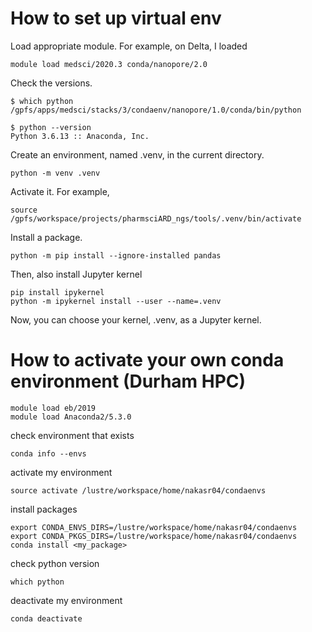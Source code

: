 # How to set up virtual env
Load appropriate module. For example, on Delta, I loaded
```
module load medsci/2020.3 conda/nanopore/2.0
```
Check the versions.
```
$ which python
/gpfs/apps/medsci/stacks/3/condaenv/nanopore/1.0/conda/bin/python

$ python --version
Python 3.6.13 :: Anaconda, Inc.
```
Create an environment, named .venv, in the current directory.
```
python -m venv .venv
```

Activate it. For example,
```
source /gpfs/workspace/projects/pharmsciARD_ngs/tools/.venv/bin/activate
```

Install a package.
```
python -m pip install --ignore-installed pandas
```

Then, also install Jupyter kernel
```
pip install ipykernel
python -m ipykernel install --user --name=.venv
```
Now, you can choose your kernel, .venv, as a Jupyter kernel.



# How to activate your own conda environment (Durham HPC)

```
module load eb/2019
module load Anaconda2/5.3.0 
```
check environment that exists
```
conda info --envs
```
activate my environment
```
source activate /lustre/workspace/home/nakasr04/condaenvs
```
install packages
```
export CONDA_ENVS_DIRS=/lustre/workspace/home/nakasr04/condaenvs
export CONDA_PKGS_DIRS=/lustre/workspace/home/nakasr04/condaenvs
conda install <my_package>
```
check python version
```
which python
```
deactivate my environment
```
conda deactivate
```

